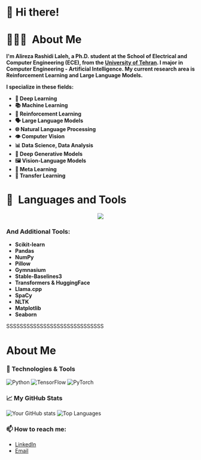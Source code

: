 # 👋 Hi there!

# 👨🏻‍💻 &nbsp;About Me
**I'm Alireza Rashidi Laleh, a Ph.D. student at the School of Electrical and Computer Engineering (ECE), from the [University of Tehran](https://ut.ac.ir/en). I major in Computer Engineering - Artificial Intelligence. My current research area is Reinforcement Learning and Large Language Models.**

**I specialize in these fields:**
- **🧠 Deep Learning**
- **📚 Machine Learning**
- **🤖 Reinforcement Learning**
- **🗣️ Large Language Models**
- **🌐 Natural Language Processing**
- **👁️ Computer Vision**
- **📊 Data Science, Data Analysis**
- **🎨 Deep Generative Models**
- **🖼️ Vision-Language Models**
- **🔄 Meta Learning**
- **🔀 Transfer Learning**

# 🚀 &nbsp;Languages and Tools
<p align="center">
  <a href="https://skillicons.dev">
    <img src="https://skillicons.dev/icons?i=py,r,rust,c,cpp,go,matlab,julia,pytorch,tensorflow,opencv,git,linux,latex,sublime&perline=6" />
  </a>
</p>

### And Additional Tools:
- **Scikit-learn**
- **Pandas**
- **NumPy**
- **Pillow**
- **Gymnasium**
- **Stable-Baselines3**
- **Transformers & HuggingFace**
- **Llama.cpp**
- **SpaCy**
- **NLTK**
- **Matplotlib**
- **Seaborn**



SSSSSSSSSSSSSSSSSSSSSSSSSSSSS

# About Me





### 🔧 Technologies & Tools
![Python](https://img.shields.io/badge/-Python-3776AB?logo=python&logoColor=white&style=for-the-badge)
![TensorFlow](https://img.shields.io/badge/-TensorFlow-FF6F00?logo=tensorflow&logoColor=white&style=for-the-badge)
![PyTorch](https://img.shields.io/badge/-PyTorch-EE4C2C?logo=pytorch&logoColor=white&style=for-the-badge)

### 📈 My GitHub Stats
![Your GitHub stats](https://github-readme-stats.vercel.app/api?username=rsd16&show_icons=true&theme=radical)
![Top Languages](https://github-readme-stats.vercel.app/api/top-langs/?username=rsd16&layout=compact&theme=radical)

### 📫 How to reach me:
- [LinkedIn](https://www.linkedin.com/in/alireza-rashidi-laleh)
- [Email](mailto:rashidireza1666@gmail.com)

<!--
**rsd16/rsd16** is a ✨ _special_ ✨ repository because its `README.md` (this file) appears on your GitHub profile.

Here are some ideas to get you started:

- 🔭 I’m currently working on ...
- 🌱 I’m currently learning ...
- 👯 I’m looking to collaborate on ...
- 🤔 I’m looking for help with ...
- 💬 Ask me about ...
- 📫 How to reach me: ...
- 😄 Pronouns: ...
- ⚡ Fun fact: ...
-->
